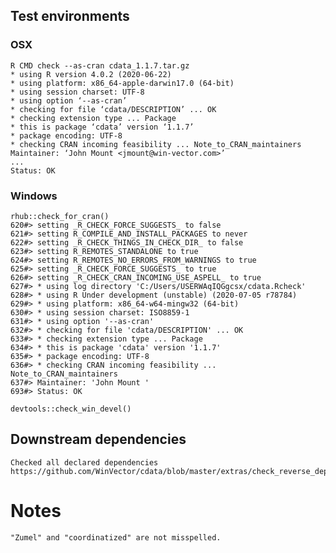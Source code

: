 

## Test environments

### OSX
   
    R CMD check --as-cran cdata_1.1.7.tar.gz 
    * using R version 4.0.2 (2020-06-22)
    * using platform: x86_64-apple-darwin17.0 (64-bit)
    * using session charset: UTF-8
    * using option ‘--as-cran’
    * checking for file ‘cdata/DESCRIPTION’ ... OK
    * checking extension type ... Package
    * this is package ‘cdata’ version ‘1.1.7’
    * package encoding: UTF-8
    * checking CRAN incoming feasibility ... Note_to_CRAN_maintainers
    Maintainer: ‘John Mount <jmount@win-vector.com>’
    ...
    Status: OK

### Windows

    rhub::check_for_cran()
    620#> setting _R_CHECK_FORCE_SUGGESTS_ to false
    621#> setting R_COMPILE_AND_INSTALL_PACKAGES to never
    622#> setting _R_CHECK_THINGS_IN_CHECK_DIR_ to false
    623#> setting R_REMOTES_STANDALONE to true
    624#> setting R_REMOTES_NO_ERRORS_FROM_WARNINGS to true
    625#> setting _R_CHECK_FORCE_SUGGESTS_ to true
    626#> setting _R_CHECK_CRAN_INCOMING_USE_ASPELL_ to true
    627#> * using log directory 'C:/Users/USERWAqIQGgcsx/cdata.Rcheck'
    628#> * using R Under development (unstable) (2020-07-05 r78784)
    629#> * using platform: x86_64-w64-mingw32 (64-bit)
    630#> * using session charset: ISO8859-1
    631#> * using option '--as-cran'
    632#> * checking for file 'cdata/DESCRIPTION' ... OK
    633#> * checking extension type ... Package
    634#> * this is package 'cdata' version '1.1.7'
    635#> * package encoding: UTF-8
    636#> * checking CRAN incoming feasibility ... Note_to_CRAN_maintainers
    637#> Maintainer: 'John Mount '
    693#> Status: OK
 
    devtools::check_win_devel()
    
## Downstream dependencies

    Checked all declared dependencies
    https://github.com/WinVector/cdata/blob/master/extras/check_reverse_dependencies.md

# Notes

    "Zumel" and "coordinatized" are not misspelled.

